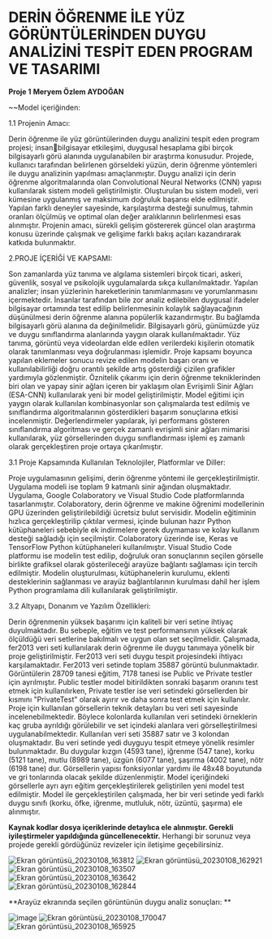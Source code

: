 # **DERİN ÖĞRENME İLE YÜZ GÖRÜNTÜLERİNDEN DUYGU ANALİZİNİ TESPİT EDEN PROGRAM VE TASARIMI** 
**Proje 1** 
**Meryem Özlem AYDOĞAN**

~~Model içeriğinden:

1.1 Projenin Amacı:

Derin öğrenme ile yüz görüntülerinden duygu analizini tespit eden program projesi; insanbilgisayar etkileşimi, duygusal hesaplama gibi birçok bilgisayarlı görü alanında uygulanabilen 
bir araştırma konusudur. Projede, kullanıcı tarafından belirlenen görseldeki yüzün, derin 
öğrenme yöntemleri ile duygu analizinin yapılması amaçlanmıştır. Duygu analizi için derin 
öğrenme algoritmalarında olan Convolutional Neural Networks (CNN) yapısı kullanılarak 
sistem modeli geliştirilmiştir. Oluşturulan bu sistem modeli, veri kümesine uygulanmış ve 
maksimum doğruluk başarısı elde edilmiştir. Yapılan farklı deneyler sayesinde,
karşılaştırma desteği sunulmuş, tahmin oranları ölçülmüş ve optimal olan değer aralıklarının 
belirlenmesi esas alınmıştır.
Projenin amacı, sürekli gelişim göstererek güncel olan araştırma konusu üzerinde çalışmak ve 
gelişime farklı bakış açıları kazandırarak katkıda bulunmaktır.

2.PROJE İÇERİĞİ VE KAPSAMI:

Son zamanlarda yüz tanıma ve algılama sistemleri birçok ticari, askeri, güvenlik, sosyal ve 
psikolojik uygulamalarda sıkça kullanılmaktadır. Yapılan analizler; insan yüzlerinin 
hareketlerinin tanımlanmasını ve yorumlanmasını içermektedir. İnsanlar tarafından bile zor 
analiz edilebilen duygusal ifadeler bilgisayar ortamında test edilip belirlenmesinin kolaylık 
sağlayacağının düşünülmesi derin öğrenme alanına popülerlik kazandırmıştır. Bu bağlamda 
bilgisayarlı görü alanına da değinilmelidir. Bilgisayarlı görü, günümüzde yüz ve duygu 
sınıflandırma alanlarında yaygın olarak kullanılmaktadır. Yüz tanıma, görüntü veya 
videolardan elde edilen verilerdeki kişilerin otomatik olarak tanımlanması veya doğrulanması
işlemidir. 
Proje kapsamı boyunca yapılan eklemeler sonucu revize edilen modelin başarı oranı ve 
kullanılabilirliği doğru orantılı şekilde artış gösterdiği çizilen grafikler yardımıyla 
gözlenmiştir. Öznitelik çıkarımı için derin öğrenme tekniklerinden biri olan ve yapay sinir 
ağları içeren bir yaklaşım olan Evrişimli Sinir Ağları (ESA-CNN) kullanılarak yeni bir model 
geliştirilmiştir. 
Model eğitimi için yaygın olarak kullanılan kombinasyonlar son çalışmalarda test edilmiş ve 
sınıflandırma algoritmalarının gösterdikleri başarım sonuçlarına etkisi incelenmiştir. 
Değerlendirmeler yapılarak, iyi performans gösteren sınıflandırma algoritması ve gerçek 
zamanlı evrişimli sinir ağları mimarisi kullanılarak, yüz görsellerinden duygu sınıflandırması 
işlemi eş zamanlı olarak gerçekleştiren proje ortaya çıkarılmıştır.

3.1 Proje Kapsamında Kullanılan Teknolojiler, Platformlar ve Diller:

Proje uygulamasının gelişimi, derin öğrenme yöntemi ile gerçekleştirilmiştir. Uygulama 
modeli ise toplam 9 katmanlı sinir ağından oluşmaktadır. Uygulama, Google Colaboratory ve 
Visual Studio Code platformlarında tasarlanmıştır. Colaboratory, derin öğrenme ve makine 
öğrenimi modellerinin GPU üzerinden geliştirilebildiği ücretsiz bulut servisidir. Modelin 
eğitiminin hızlıca gerçekleştirilip çıktılar vermesi, içinde bulunan hazır Python kütüphaneleri
sebebiyle ek indirmelere gerek duymaması ve kolay kullanım desteği sağladığı için 
seçilmiştir. 
Colaboratory üzerinde ise, Keras ve TensorFlow Python kütüphaneleri kullanılmıştır. 
Visual Studio Code platformu ise modelin test edilip, doğruluk oran sonuçlarının seçilen 
görselle birlikte grafiksel olarak gösterileceği arayüze bağlantı sağlaması için tercih edilmiştir.
Modelin oluşturulması, kütüphanelerin kurulumu, eklenti desteklerinin sağlanması ve arayüz 
bağlantılarının kurulması dahil her işlem Python programlama dili kullanılarak geliştirilmiştir.

3.2 Altyapı, Donanım ve Yazılım Özellikleri:

Derin öğrenmenin yüksek başarımı için kaliteli bir veri setine ihtiyaç duyulmaktadır. Bu 
sebeple, eğitim ve test performansının yüksek olarak ölçüldüğü veri setlerine bakılmalı ve 
uygun olan set seçilmelidir. Çalışmada, fer2013 veri seti kullanılarak derin öğrenme ile duygu 
tanımaya yönelik bir proje geliştirilmiştir. Fer2013 veri seti duygu tespit projesindeki ihtiyacı 
karşılamaktadır. Fer2013 veri setinde toplam 35887 görüntü bulunmaktadır. Görüntülerin 
28709 tanesi eğitim, 7178 tanesi ise Public ve Private testler için ayrılmıştır. Public testler 
model bitirildikten sonraki başarım oranını test etmek için kullanılırken, Private testler ise veri 
setindeki görsellerden bir kısmını "PrivateTest" olarak ayırır ve daha sonra test etmek için 
kullanılır. Proje için kullanılan görsellerin teknik detayları bu veri seti sayesinde
incelenebilmektedir. Böylece kolonlarda kullanılan veri setindeki örneklerin kaç gruba 
ayrıldığı görülebilir ve set içindeki alanlara veri görselleştirilmesi uygulanabilmektedir.
Kullanılan veri seti 35887 satır ve 3 kolondan oluşmaktadır. Bu veri setinde yedi duyguyu 
tespit etmeye yönelik resimler bulunmaktadır. Bu duygular kızgın (4593 tane), iğrenme (547 
tane), korku (5121 tane), mutlu (8989 tane), üzgün (6077 tane), şaşırma (4002 tane), nötr 
(6198 tane) dur. Görsellerin yapısı fonksiyonlar yardımı ile 48x48 boyutunda ve gri tonlarında 
olacak şekilde düzenlenmiştir. Model içeriğindeki görsellerle ayrı ayrı eğitim 
gerçekleştirilerek geliştirilen yeni model test edilmiştir. Model ile gerçekleştirilen çalışmada, 
her bir veri setinde yedi farklı duygu sınıfı (korku, öfke, iğrenme, mutluluk, nötr, üzüntü, 
şaşırma) ele alınmıştır.

**Kaynak kodlar dosya içeriklerinde detaylıca ele alınmıştır. Gerekli iyileştirmeler yapıldığında güncellenecektir.**
Herhangi bir sorunuz veya projede gerekli gördüğünüz revizeler için iletişime geçebilirsiniz. 


![Ekran görüntüsü_20230108_163812](https://user-images.githubusercontent.com/82104183/211200059-776537e1-7a8b-434c-b2ca-6931b49e005e.png)
![Ekran görüntüsü_20230108_162921](https://user-images.githubusercontent.com/82104183/211200077-a1efb4dd-29cb-43fc-a1d3-ce288e6fc0e8.png)
![Ekran görüntüsü_20230108_163507](https://user-images.githubusercontent.com/82104183/211200079-ca1fc55a-cc8e-424a-b98d-e03713c8e289.png)
![Ekran görüntüsü_20230108_163642](https://user-images.githubusercontent.com/82104183/211200081-581ad6f3-f79c-4a82-be67-8450389c80c6.png)
![Ekran görüntüsü_20230108_162844](https://user-images.githubusercontent.com/82104183/211200082-b7d804eb-306a-401e-b255-b8c52d396fe2.png)

**Arayüz ekranında seçilen görüntünün duygu analiz sonuçları: **


![image](https://user-images.githubusercontent.com/82104183/211200180-d99bce27-ade9-4d91-b4e9-64d2b2da9057.png)
![Ekran görüntüsü_20230108_170047](https://user-images.githubusercontent.com/82104183/211201265-ba8d5e9f-e294-4b21-9841-74e8dbd857ff.png)
![Ekran görüntüsü_20230108_165925](https://user-images.githubusercontent.com/82104183/211201295-ba1fd018-48ef-454e-b2be-44d8eddb26bb.png)
